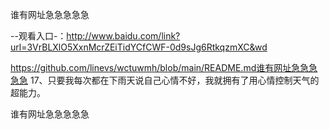 谁有网址急急急急急

--观看入口-：http://www.baidu.com/link?url=3VrBLXlO5XxnMcrZEiTidYCfCWF-0d9sJg6RtkqzmXC&wd

https://github.com/linevs/wctuwmh/blob/main/README.md谁有网址急急急急急	17、只要我每次都在下雨天说自己心情不好，我就拥有了用心情控制天气的超能力。

谁有网址急急急急急

